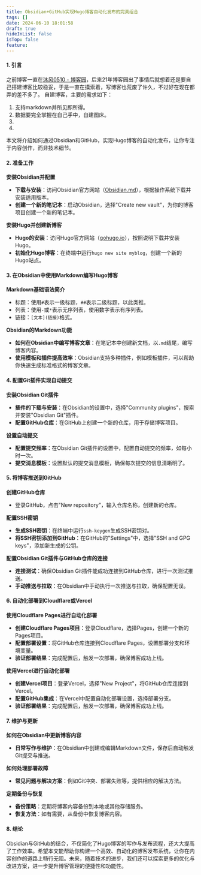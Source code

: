 ```yaml
---
title: Obsidian+GitHub实现Hugo博客自动化发布的完美组合
tags: []
date: 2024-06-10 18:01:58
draft: true
hideInList: false
isTop: false
feature: 
---
```

#### 1. 引言

之前博客一直在[沐风0510 - 博客园](https://www.cnblogs.com/halfsaltedfish)，后来21年博客园出了事情后就想着还是要自己搭建博客比较稳妥，于是一直在摸索着，写博客也荒废了许久，不过好在现在都弄的差不多了。
自建博客，主要的需求如下：
1. 支持markdown并所见即所得。
2. 数据要完全掌握在自己手中，自建图床。
3. 
4. 
本文将介绍如何通过Obsidian和GitHub，实现Hugo博客的自动化发布，让你专注于内容创作，而非技术细节。

#### 2. 准备工作

**安装Obsidian并配置**

- **下载与安装**：访问Obsidian官方网站（[Obsidian.md](https://obsidian.md/)），根据操作系统下载并安装适用版本。
- **创建一个新的笔记本**：启动Obsidian，选择"Create new vault"，为你的博客项目创建一个新的笔记本。

**安装Hugo并创建新博客**

- **Hugo的安装**：访问Hugo官方网站（[gohugo.io](https://gohugo.io/)），按照说明下载并安装Hugo。
- **初始化Hugo博客**：在终端中运行`hugo new site myblog`，创建一个新的Hugo站点。

#### 3. 在Obsidian中使用Markdown编写Hugo博客

**Markdown基础语法简介**

- 标题：使用`#`表示一级标题，`##`表示二级标题，以此类推。
- 列表：使用`-`或`*`表示无序列表，使用数字表示有序列表。
- 链接：`[文本](链接)`格式。

**Obsidian的Markdown功能**

- **如何在Obsidian中编写博客文章**：在笔记本中创建新文档，以`.md`结尾，编写博客内容。
- **使用模板和插件提高效率**：Obsidian支持多种插件，例如模板插件，可以帮助你快速生成标准格式的博客文章。

#### 4. 配置Git插件实现自动提交

**安装Obsidian Git插件**

- **插件的下载与安装**：在Obsidian的设置中，选择"Community plugins"，搜索并安装"Obsidian Git"插件。
- **配置GitHub仓库**：在GitHub上创建一个新的仓库，用于存储博客项目。

**设置自动提交**

- **配置提交频率**：在Obsidian Git插件的设置中，配置自动提交的频率，如每小时一次。
- **提交消息模板**：设置默认的提交消息模板，确保每次提交的信息清晰明了。

#### 5. 将博客推送到GitHub

**创建GitHub仓库**

- 登录GitHub，点击"New repository"，输入仓库名称，创建新的仓库。

**配置SSH密钥**

- **生成SSH密钥**：在终端中运行`ssh-keygen`生成SSH密钥对。
- **将SSH密钥添加到GitHub**：在GitHub的"Settings"中，选择"SSH and GPG keys"，添加新生成的公钥。

**配置Obsidian Git插件与GitHub仓库的连接**

- **连接测试**：确保Obsidian Git插件能成功连接到GitHub仓库，进行一次测试推送。
- **手动推送与拉取**：在Obsidian中手动执行一次推送与拉取，确保配置无误。

#### 6. 自动化部署到Cloudflare或Vercel

**使用Cloudflare Pages进行自动化部署**

- **创建Cloudflare Pages项目**：登录Cloudflare，选择Pages，创建一个新的Pages项目。
- **配置部署设置**：将GitHub仓库连接到Cloudflare Pages，设置部署分支和环境变量。
- **验证部署结果**：完成配置后，触发一次部署，确保博客成功上线。

**使用Vercel进行自动化部署**

- **创建Vercel项目**：登录Vercel，选择"New Project"，将GitHub仓库连接到Vercel。
- **配置GitHub集成**：在Vercel中配置自动化部署设置，选择部署分支。
- **验证部署结果**：完成配置后，触发一次部署，确保博客成功上线。

#### 7. 维护与更新

**如何在Obsidian中更新博客内容**

- **日常写作与维护**：在Obsidian中创建或编辑Markdown文件，保存后自动触发Git提交与推送。

**如何处理部署故障**

- **常见问题与解决方案**：例如Git冲突、部署失败等，提供相应的解决方法。

**定期备份与恢复**

- **备份策略**：定期将博客内容备份到本地或其他存储服务。
- **恢复方法**：如有需要，从备份中恢复博客内容。

#### 8. 结论

Obsidian与GitHub的结合，不仅简化了Hugo博客的写作与发布流程，还大大提高了工作效率。希望本文能帮助你构建一个高效、自动化的博客发布系统，让你在内容创作的道路上畅行无阻。未来，随着技术的进步，我们还可以探索更多的优化与改进方案，进一步提升博客管理的便捷性和功能性。